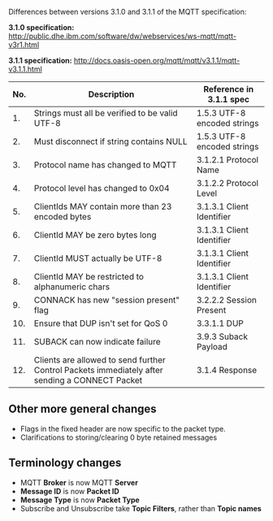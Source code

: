 Differences between versions 3.1.0 and 3.1.1 of the MQTT specification:

**3.1.0 specification:**
http://public.dhe.ibm.com/software/dw/webservices/ws-mqtt/mqtt-v3r1.html

**3.1.1 specification:**
http://docs.oasis-open.org/mqtt/mqtt/v3.1.1/mqtt-v3.1.1.html


| No. | Description                                          | Reference in 3.1.1 spec     |
|-----|------------------------------------------------------|-----------------------------|
| 1.  | Strings must all be verified to be valid UTF-8       | 1.5.3 UTF-8 encoded strings |
| 2.  | Must disconnect if string contains NULL              | 1.5.3 UTF-8 encoded strings |
| 3.  | Protocol name has changed to MQTT                    | 3.1.2.1 Protocol Name       |
| 4.  | Protocol level has changed to 0x04                   | 3.1.2.2 Protocol Level      |
| 5.  | ClientIds MAY contain more than 23 encoded bytes     | 3.1.3.1 Client Identifier   |
| 6.  | ClientId MAY be zero bytes long                      | 3.1.3.1 Client Identifier   |
| 7.  | ClientId MUST actually be UTF-8                      | 3.1.3.1 Client Identifier   |
| 8.  | ClientId MAY be restricted to alphanumeric chars     | 3.1.3.1 Client Identifier   |
| 9.  | CONNACK has new "session present" flag               | 3.2.2.2 Session Present     |
| 10. | Ensure that DUP isn't set for QoS 0                  | 3.3.1.1 DUP                 |
| 11. | SUBACK can now indicate failure                      | 3.9.3 Suback Payload        |
| 12. | Clients are allowed to send further Control Packets immediately after sending a CONNECT Packet | 3.1.4 Response


## Other more general changes

* Flags in the fixed header are now specific to the packet type.
* Clarifications to storing/clearing 0 byte retained messages

## Terminology changes

* MQTT **Broker** is now MQTT **Server**
* **Message ID** is now **Packet ID**
* **Message Type** is now **Packet Type**
* Subscribe and Unsubscribe take **Topic Filters**, rather than **Topic names**

